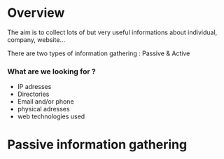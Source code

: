 # Overview
The aim is to collect lots of but very useful informations about individual, company, website...

There are two types of information gathering : Passive & Active

### What are we looking for ?

- IP adresses
- Directories
- Email and/or phone
- physical adresses
- web technologies used

# Passive information gathering

